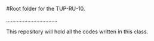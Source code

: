 #Root folder for the TUP-RU-10.

..................................
<p> This repository will hold all the codes written in this class.
